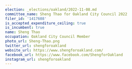 ```yaml
---
election: _elections/oakland/2022-11-08.md
committee_name: Sheng Thao for Oakland City Council 2022
filer_id: '1417608'
is_accepted_expenditure_ceiling: true
is_incumbent: true
name: Sheng Thao
occupation: Oakland City Council Member
photo_url: Sheng-Thao.png
twitter_url: shengforoakland
website_url: https://www.shengforoakland.com/
facebook_url: https://www.facebook.com/ShengforOakland
instagram_url: shengforoakland
---
```

